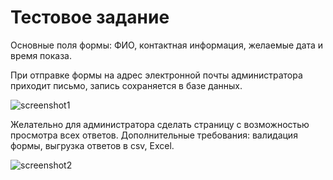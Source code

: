 # Тестовое задание
Основные поля формы: ФИО, контактная информация, желаемые дата и время показа.

При отправке формы на адрес электронной почты администратора приходит письмо, запись сохраняется в базе данных.

![screenshot1](https://user-images.githubusercontent.com/28350158/84197721-149a2f80-aaab-11ea-9514-f12473995f08.jpg)

Желательно для администратора сделать страницу с возможностью просмотра всех ответов. Дополнительные требования: валидация формы, выгрузка ответов в csv, Excel.

![screenshot2](https://user-images.githubusercontent.com/28350158/84198003-8d998700-aaab-11ea-8d9b-1e3321f7494e.jpg)
